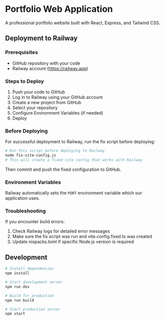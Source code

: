# Portfolio Web Application

A professional portfolio website built with React, Express, and Tailwind CSS.

## Deployment to Railway

### Prerequisites
- GitHub repository with your code
- Railway account (https://railway.app)

### Steps to Deploy

1. Push your code to GitHub
2. Log in to Railway using your GitHub account
3. Create a new project from GitHub
4. Select your repository
5. Configure Environment Variables (if needed)
6. Deploy

### Before Deploying

For successful deployment to Railway, run the fix script before deploying:

```bash
# Run this script before deploying to Railway
node fix-vite-config.js
# This will create a fixed vite config that works with Railway
```

Then commit and push the fixed configuration to GitHub.

### Environment Variables

Railway automatically sets the `PORT` environment variable which our application uses.

### Troubleshooting

If you encounter build errors:

1. Check Railway logs for detailed error messages
2. Make sure the fix script was run and vite.config.fixed.ts was created
3. Update nixpacks.toml if specific Node.js version is required

## Development

```bash
# Install dependencies
npm install

# Start development server
npm run dev

# Build for production
npm run build

# Start production server
npm start
```